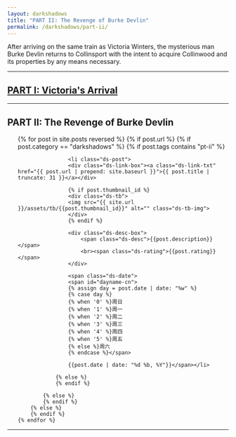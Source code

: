 ```yaml
---
layout: darkshadows
title: "PART II: The Revenge of Burke Devlin"
permalink: /darkshadows/part-ii/
---
```


<html>
<head>
<meta charset="utf-8">

</head>

<body>

<div id="ds-intro">
<p>After arriving on the same train as Victoria Winters, the mysterious man Burke Devlin returns to Collinsport with the intent to acquire Collinwood and its properties by any means necessary.</p>
</div>

<hr>

<h2><a href="{{ '/darkshadows/' | prepend: site.url }}">PART I: Victoria's Arrival</a></h2>

<hr>

<h2>PART II: The Revenge of Burke Devlin</h2>

<ul>
	{% for post in site.posts reversed %}
        {% if post.url %}
			{% if post.category == "darkshadows" %}
				{% if post.tags contains "pt-ii" %}

				    <li class="ds-post">
					<div class="ds-link-box"><a class="ds-link-txt" href="{{ post.url | prepend: site.baseurl }}">{{ post.title | truncate: 31 }}</a></div>

					{% if post.thumbnail_id %}
					<div class="ds-tb">
					<img src="{{ site.url }}/assets/tb/{{post.thumbnail_id}}" alt="" class="ds-tb-img">
					</div>
					{% endif %}

					<div class="ds-desc-box">
						<span class="ds-desc">{{post.description}}</span>
						<br><span class="ds-rating">{{post.rating}}</span>
					</div>
			
					<span class="ds-date">
					<span id="dayname-cn">
					{% assign day = post.date | date: "%w" %}
					{% case day %}
					{% when '0' %}周日
					{% when '1' %}周一
					{% when '2' %}周二
					{% when '3' %}周三
					{% when '4' %}周四
					{% when '5' %}周五
					{% else %}周六
					{% endcase %}</span>

					{{post.date | date: "%d %b, %Y"}}</span></li>
				
				{% else %}
				{% endif %}

			{% else %}	
			{% endif %}
		{% else %}
        {% endif %}
    {% endfor %}
</ul>



<hr>



</body>
</html>





